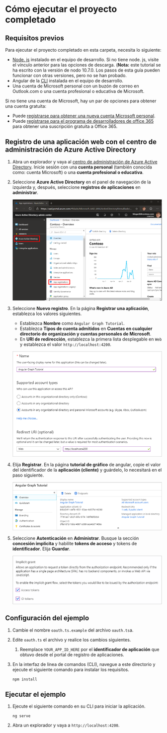 # <a name="how-to-run-the-completed-project"></a>Cómo ejecutar el proyecto completado

## <a name="prerequisites"></a>Requisitos previos

Para ejecutar el proyecto completado en esta carpeta, necesita lo siguiente:

- [Node. js](https://nodejs.org) instalado en el equipo de desarrollo. Si no tiene node. js, visite el vínculo anterior para las opciones de descarga. (**Nota:** este tutorial se ha escrito con la versión de nodo 10.7.0. Los pasos de esta guía pueden funcionar con otras versiones, pero no se han probado.
- Angular de la [CLI](https://cli.angular.io/) instalada en el equipo de desarrollo.
- Una cuenta de Microsoft personal con un buzón de correo en Outlook.com o una cuenta profesional o educativa de Microsoft.

Si no tiene una cuenta de Microsoft, hay un par de opciones para obtener una cuenta gratuita:

- Puede [registrarse para obtener una nueva cuenta Microsoft personal](https://signup.live.com/signup?wa=wsignin1.0&rpsnv=12&ct=1454618383&rver=6.4.6456.0&wp=MBI_SSL_SHARED&wreply=https://mail.live.com/default.aspx&id=64855&cbcxt=mai&bk=1454618383&uiflavor=web&uaid=b213a65b4fdc484382b6622b3ecaa547&mkt=E-US&lc=1033&lic=1).
- Puede [registrarse para el programa de desarrolladores de office 365](https://developer.microsoft.com/office/dev-program) para obtener una suscripción gratuita a Office 365.

## <a name="register-a-web-application-with-the-azure-active-directory-admin-center"></a>Registro de una aplicación web con el centro de administración de Azure Active Directory

1. Abra un explorador y vaya al [centro de administración de Azure Active Directory](https://aad.portal.azure.com). Inicie sesión con una **cuenta personal** (también conocida como: cuenta Microsoft) o una **cuenta profesional o educativa**.

1. Seleccione **Azure Active Directory** en el panel de navegación de la izquierda y, después, seleccione **registros de aplicaciones** en **administrar**.

    ![Una captura de pantalla de los registros de la aplicación ](/tutorial/images/aad-portal-app-registrations.png)

1. Seleccione **Nuevo registro**. En la página **Registrar una aplicación**, establezca los valores siguientes.

    - Establezca **Nombre** como `Angular Graph Tutorial`.
    - Establezca **Tipos de cuenta admitidos** en **Cuentas en cualquier directorio de organización y cuentas personales de Microsoft**.
    - En **URI de redirección**, establezca la primera lista desplegable en `Web` y establezca el valor `http://localhost:4200`.

    ![Captura de pantalla de la página registrar una aplicación](/tutorial/images/aad-register-an-app.png)

1. Elija **Registrar**. En la página **tutorial de gráfico** de angular, copie el valor del identificador de la **aplicación (cliente)** y guárdelo, lo necesitará en el paso siguiente.

    ![Captura de pantalla del identificador de la aplicación del nuevo registro de la aplicación](/tutorial/images/aad-application-id.png)

1. Seleccione **Autenticación** en **Administrar**. Busque la sección **concesión implícita** y habilite **tokens de acceso** y tokens de **identificador**. Elija **Guardar**.

    ![Captura de pantalla de la sección de concesión implícita](/tutorial/images/aad-implicit-grant.png)

## <a name="configure-the-sample"></a>Configuración del ejemplo

1. Cambie el nombre `oauth.ts.example` del archivo `oauth.ts`a.
1. Edite `oauth.ts` el archivo y realice los cambios siguientes.
    1. Reemplace `YOUR_APP_ID_HERE` por el **identificador de aplicación** que obtuvo desde el portal de registro de aplicaciones.
1. En la interfaz de línea de comandos (CLI), navegue a este directorio y ejecute el siguiente comando para instalar los requisitos.

    ```Shell
    npm install
    ```

## <a name="run-the-sample"></a>Ejecutar el ejemplo

1. Ejecute el siguiente comando en su CLI para iniciar la aplicación.

    ```Shell
    ng serve
    ```

1. Abra un explorador y vaya a `http://localhost:4200`.
